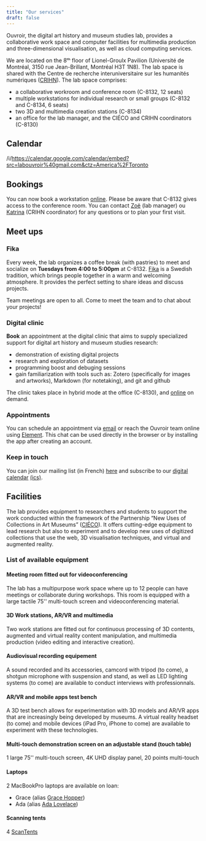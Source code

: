 ```yaml
---
title: "Our services"
draft: false
---
```


Ouvroir, the digital art history and museum studies lab, provides a  collaborative work space and computer facilities for multimedia  production and three-dimensional visualisation, as well as cloud  computing services.

We are located on the 8ᵗʰ floor of Lionel-Groulx Pavilion (Université de Montréal, 3150 rue Jean-Brillant, Montréal H3T 1N8). The lab space  is shared with the Centre de recherche interuniversitaire sur les  humanités numériques ([CRIHN](https://www.crihn.org)). The lab space comprises:

- a collaborative workroom and conference room (C-8132, 12 seats)
- multiple workstations for individual research or small groups (C-8132 and C-8134, 6 seats)
- two 3D and multimedia creation stations (C-8134)
- an office for the lab manager, and the CIÉCO and CRIHN coordinators (C-8130)

## Calendar

/i/https://calendar.google.com/calendar/embed?src=labouvroir%40gmail.com&ctz=America%2FToronto


## Bookings

You can now book a workstation [online](https://docs.google.com/spreadsheets/d/11EBiGa9AELoJt5j9KANnbXz3EGMhc8vrqQBaHLwTkfo/edit#gid=0). Please be aware that C-8132 gives access to the conference room. You can contact [Zoë](mailto:ouvroir@umontreal.ca) (lab manager) ou [Katrina](mailto:friends.of.foulab-subscribe@lists.riseup.net) (CRIHN coordinator) for any questions or to plan your first visit.

## Meet ups

### Fika

Every week, the lab organizes a coffee break (with pastries) to meet and socialize on **Tuesdays from 4:00 to 5:00pm** at C-8132. [Fika](https://www.swedishfood.com/fika/) is a Swedish tradition, which brings people together in a warm and  welcoming atmosphere. It provides the perfect setting to share ideas and discuss projects.

Team meetings are open to all. Come to meet the team and to chat about your projects!

### Digital clinic

**Book** an appointment at the digital clinic that aims to supply specialized support for digital art history and museum studies research:

- demonstration of existing digital projects
- research and exploration of datasets
- programming boost and debuging sessions
- gain familiarization with tools such as: Zotero (specifically for  images and artworks), Markdown (for notetaking), and git and github

The clinic takes place in hybrid mode at the office (C-8130), and [online](https://umontreal.zoom.us/j/82480661654?pwd=cUlzb09hZ3lkd2UvcmpPbTdmQkZBQT09) on demand.

### Appointments

You can schedule an appointment via [email](mailto:ouvroir@umontreal.ca) or reach the Ouvroir team online using [Element](https://matrix.to/#/!AaxspHhzNUgFJpDKTr:matrix.org?via=matrix.org). This chat can be used directly in the browser or by installing the app after creating an account.

### Keep in touch

You can join our mailing list (in French) [here](https://listes.umontreal.ca/wws/subscribe/ouvroir) and subscribe to our [digital calendar](https://calendar.google.com/calendar/u/0?cid=bGFib3V2cm9pckBnbWFpbC5jb20) [(ics)](https://outlook.office365.com/owa/calendar/00612925e3e44352a2fecda3cc840ee0@umontreal.ca/c2e6e5f6a7264c3b99fb9f6ef3f69b617923860242817213963/calendar.ics).

## Facilities

The lab provides equipment to researchers and students to support the work conducted within the framework of the Partnership “New Uses of Collections in Art Museums” ([CIÉCO](https://www.cieco.co)). It offers cutting-edge equipment to lead research but also to experiment and to develop new uses of digitized collections that use the web, 3D visualisation techniques, and virtual and augmented reality.

### List of available equipment

#### Meeting room fitted out for videoconferencing

The lab has a multipurpose work space where up to 12 people can have meetings or collaborate during workshops. This room is equipped with a large tactile 75'' multi-touch screen and videoconferencing material.

#### 3D Work stations, AR/VR and multimedia

Two work stations are fitted out for continuous processing of 3D contents, augmented and virtual reality content manipulation, and multimedia production (video editing and interactive creation).

#### Audiovisual recording equipement

A sound recorded and its accessories, camcord with tripod (to come), a shotgun microphone with suspension and stand, as well as LED lighting systems (to come) are available to conduct interviews with professionnals.

#### AR/VR and mobile apps test bench

A 3D test bench allows for experimentation with 3D models and AR/VR apps that are increasingly being developed by museums. A virtual reality headset (to come) and mobile devices (iPad Pro, iPhone to come) are available to experiment with these technologies.

#### Multi-touch demonstration screen on an adjustable stand (touch table)

1 large 75'' multi-touch screen, 4K UHD display panel, 20 points multi-touch

#### Laptops

2 MacBookPro laptops are available on loan: 

- Grace (alias [Grace Hopper](https://fr.wikipedia.org/wiki/Grace_Hopper))
- Ada (alias [Ada Lovelace](https://fr.wikipedia.org/wiki/Ada_Lovelace))

#### Scanning tents

4  [ScanTents](https://readcoop.eu/scantent/)

<!-- #### Printer-->

<!-- Network printer-->

<!-- #### Software-->

<!--List of software installed on the machines-->
